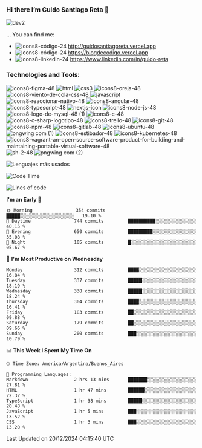 ### Hi there I’m Guido Santiago Reta 👋
![dev2](https://user-images.githubusercontent.com/46303885/222004953-1c693865-3475-493f-94e7-1796dc09260c.png)


 
 
 ...
 You can find me:
  - ![icons8-código-24](https://user-images.githubusercontent.com/46303885/164996205-314456ff-17f9-4980-ad65-b40f09b56203.png) http://guidosantiagoreta.vercel.app
  - ![icons8-código-24](https://user-images.githubusercontent.com/46303885/164996205-314456ff-17f9-4980-ad65-b40f09b56203.png) https://blogdecodigo.vercel.app
  - ![icons8-linkedin-24](https://user-images.githubusercontent.com/46303885/164996282-1bb08d32-37d3-440a-a8cb-becf15d2f008.png) https://www.linkedin.com/in/guido-reta


### Technologies and Tools:
 ![icons8-figma-48](https://user-images.githubusercontent.com/46303885/181070649-1a5b5f9f-62bd-46e1-b333-e9ab33f7d186.png)
 ![html](https://user-images.githubusercontent.com/46303885/164995510-31800657-57f2-4a14-945a-795b4f227012.png)
 ![css3](https://user-images.githubusercontent.com/46303885/164995575-3d40b759-9230-4d8d-a1a3-bd968ce121b6.png)
 ![icons8-oreja-48](https://user-images.githubusercontent.com/46303885/164995662-0f3fd8b1-081e-400a-b176-05665db9e78e.png)
 ![icons8-viento-de-cola-css-48](https://github.com/GuidoSantiagoReta/GuidoSantiagoReta/assets/46303885/a69f7d16-236d-4a40-a4a6-772b0587fd81)
 ![javascript](https://user-images.githubusercontent.com/46303885/164995331-ade2159f-ef89-4aee-a802-4d801cd6a33e.png)
 ![icons8-reaccionar-nativo-48](https://user-images.githubusercontent.com/46303885/164995772-1d44bc8f-d162-4db0-b414-9af8b51829a0.png)
 ![icons8-angular-48](https://github.com/GuidoSantiagoReta/GuidoSantiagoReta/assets/46303885/651f4eeb-331c-48c8-9a5f-5afde01352f9)
 ![icons8-typescript-48](https://user-images.githubusercontent.com/46303885/181061087-3c6f5e39-ef8d-49b6-8290-4d35979b2195.png)
 ![nextjs-icon](https://github.com/GuidoSantiagoReta/GuidoSantiagoReta/assets/46303885/c7a89ee8-997b-4985-b95e-aba4b39d0454)
 ![icons8-node-js-48](https://user-images.githubusercontent.com/46303885/164995863-8dc49157-6936-4177-b8e2-df2f260f18e6.png)
 ![icons8-logo-de-mysql-48 (1)](https://user-images.githubusercontent.com/46303885/166177798-83da5027-b313-4061-a94e-b3b3a6f21b44.png)
 ![icons8-c-48](https://github.com/GuidoSantiagoReta/GuidoSantiagoReta/assets/46303885/aa677dfe-16b4-442e-b520-1d6b79ad9622)
 ![icons8-c-sharp-logotipo-48](https://github.com/GuidoSantiagoReta/GuidoSantiagoReta/assets/46303885/46718a43-2b3d-47ef-9158-3da9eb461f7b)
![icons8-trello-48](https://user-images.githubusercontent.com/46303885/212581926-8ced64de-431e-43e5-9659-057698e10cc5.png)
![icons8-git-48](https://user-images.githubusercontent.com/46303885/212582733-2e2a2ee2-a89d-4a1e-897a-034b5667ac85.png)
![icons8-npm-48](https://user-images.githubusercontent.com/46303885/212585390-1d262c1e-db51-4efd-87cf-e668961ba47f.png)
![icons8-gitlab-48](https://github.com/GuidoSantiagoReta/GuidoSantiagoReta/assets/46303885/fe3eb85f-9d60-4901-9fa5-40a17d747391)
![icons8-ubuntu-48](https://user-images.githubusercontent.com/46303885/212582807-ff7229ba-5bdd-4bc8-bc4b-a191ca4d0dd3.png)
![pngwing com (1)](https://github.com/GuidoSantiagoReta/GuidoSantiagoReta/assets/46303885/8d5d7214-91de-4aa7-9fb6-51b9cb9c5aec)
![icons8-estibador-48](https://github.com/GuidoSantiagoReta/GuidoSantiagoReta/assets/46303885/4eafc406-95de-44c6-b5a4-675b51fd9845)
![icons8-kubernetes-48](https://github.com/user-attachments/assets/79db3618-d038-4a13-9c7d-5d1d6c4629a2)
![icons8-vagrant-an-open-source-software-product-for-building-and-maintaining-portable-virtual-software-48](https://github.com/user-attachments/assets/c0757292-f42e-4ea1-a547-c89ff1e6d14b)
![sh-2-48](https://github.com/GuidoSantiagoReta/GuidoSantiagoReta/assets/46303885/8ffc9ac9-d326-4b83-8968-97f87cd4600c)
![pngwing com (2)](https://github.com/GuidoSantiagoReta/GuidoSantiagoReta/assets/46303885/0cfded90-2c7e-4aa0-a20c-cddca1357626)


![Lenguajes más usados](https://github-readme-stats.vercel.app/api/top-langs/?username=GuidoSantiagoReta&layout=pie)

<!--START_SECTION:waka-->
![Code Time](http://img.shields.io/badge/Code%20Time-308%20hrs%2057%20mins-blue)

![Lines of code](https://img.shields.io/badge/From%20Hello%20World%20I%27ve%20Written-5.2%20million%20lines%20of%20code-blue)

**I'm an Early 🐤** 

```text
🌞 Morning                354 commits         █████░░░░░░░░░░░░░░░░░░░░   19.10 % 
🌆 Daytime                744 commits         ██████████░░░░░░░░░░░░░░░   40.15 % 
🌃 Evening                650 commits         █████████░░░░░░░░░░░░░░░░   35.08 % 
🌙 Night                  105 commits         █░░░░░░░░░░░░░░░░░░░░░░░░   05.67 % 
```
📅 **I'm Most Productive on Wednesday** 

```text
Monday                   312 commits         ████░░░░░░░░░░░░░░░░░░░░░   16.84 % 
Tuesday                  337 commits         █████░░░░░░░░░░░░░░░░░░░░   18.19 % 
Wednesday                338 commits         █████░░░░░░░░░░░░░░░░░░░░   18.24 % 
Thursday                 304 commits         ████░░░░░░░░░░░░░░░░░░░░░   16.41 % 
Friday                   183 commits         ██░░░░░░░░░░░░░░░░░░░░░░░   09.88 % 
Saturday                 179 commits         ██░░░░░░░░░░░░░░░░░░░░░░░   09.66 % 
Sunday                   200 commits         ███░░░░░░░░░░░░░░░░░░░░░░   10.79 % 
```


📊 **This Week I Spent My Time On** 

```text
🕑︎ Time Zone: America/Argentina/Buenos_Aires

💬 Programming Languages: 
Markdown                 2 hrs 13 mins       ███████░░░░░░░░░░░░░░░░░░   27.81 % 
HTML                     1 hr 47 mins        ██████░░░░░░░░░░░░░░░░░░░   22.32 % 
TypeScript               1 hr 38 mins        █████░░░░░░░░░░░░░░░░░░░░   20.48 % 
JavaScript               1 hr 5 mins         ███░░░░░░░░░░░░░░░░░░░░░░   13.52 % 
CSS                      1 hr 3 mins         ███░░░░░░░░░░░░░░░░░░░░░░   13.20 % 
```


 Last Updated on 20/12/2024 04:15:40 UTC
<!--END_SECTION:waka-->


<!--
**GuidoSantiagoReta/GuidoSantiagoReta** is a ✨ _special_ ✨ repository because its `README.md` (this file) appears on your GitHub profile.
![GuidoSantiagoReta GitHub stats](https://github-readme-stats.vercel.app/api?username=GuidoSantiagoReta&show_icons=true&theme=radical)
Here are some ideas to get you started:

- 🔭 I’m currently working on ...
- 🌱 I’m currently learning ...
- 👯 I’m looking to collaborate on ...
- 🤔 I’m looking for help with ...
- 💬 Ask me about ...
- 📫 How to reach me: ...
- 😄 Pronouns: ...
- ⚡ Fun fact: ...
-->
